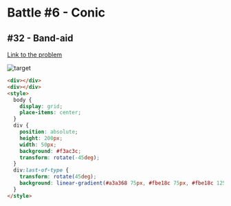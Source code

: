 # Battle #6 - Conic

## #32 - Band-aid

[Link to the problem](https://cssbattle.dev/play/32)

![target](https://cssbattle.dev/targets/32.png)

```html
<div></div>
<div></div>
<style>
  body {
    display: grid;
    place-items: center;
  }
  div {
    position: absolute;
    height: 200px;
    width: 50px;
    background: #f3ac3c;
    transform: rotate(-45deg);
  }
  div:last-of-type {
    transform: rotate(45deg);
    background: linear-gradient(#a3a368 75px, #fbe18c 75px, #fbe18c 125px, #a3a368 125px);
  }
</style>
```
